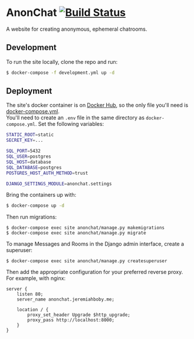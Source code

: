 # AnonChat [![Build Status](https://travis-ci.com/AnonGuy/technical-test.svg?branch=master)](https://travis-ci.com/AnonGuy/technical-test)

A website for creating anonymous, ephemeral chatrooms.

## Development

To run the site locally, clone the repo and run:

```sh
$ docker-compose -f development.yml up -d
```

## Deployment
The site's docker container is on [Docker Hub](https://hub.docker.com/repository/docker/anonguy/anonchat), so the only file you'll need is [docker-compose.yml](https://raw.githubusercontent.com/AnonGuy/technical-test/master/docker-compose.yml). <br>
You'll need to create an `.env` file in the same directory as `docker-compose.yml`. Set the following variables:
```sh
STATIC_ROOT=static
SECRET_KEY=...

SQL_PORT=5432
SQL_USER=postgres
SQL_HOST=database
SQL_DATABASE=postgres
POSTGRES_HOST_AUTH_METHOD=trust

DJANGO_SETTINGS_MODULE=anonchat.settings
```
Bring the containers up with:
```sh
$ docker-compose up -d
```
Then run migrations:
```
$ docker-compose exec site anonchat/manage.py makemigrations
$ docker-compose exec site anonchat/manage.py migrate
```
To manage Messages and Rooms in the Django admin interface, create a superuser:
```
$ docker-compose exec site anonchat/manage.py createsuperuser
```
Then add the appropriate configuration for your preferred reverse proxy. For example, with nginx:
```nginx
server {
    listen 80;
    server_name anonchat.jeremiahboby.me;

    location / {
        proxy_set_header Upgrade $http_upgrade;
        proxy_pass http://localhost:8000;
    }
}
```
